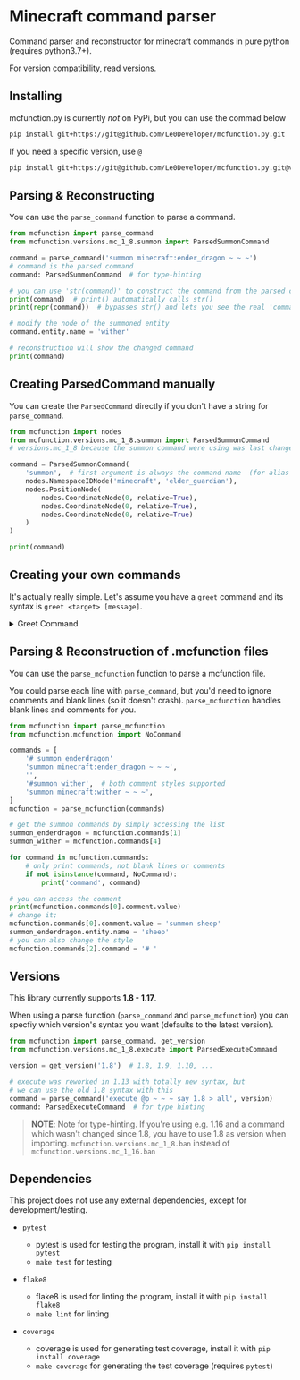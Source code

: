 
# Minecraft command parser

Command parser and reconstructor for minecraft commands in pure python (requires python3.7+).

For version compatibility, read [versions](<#versions>).


## Installing

mcfunction.py is currently *not* on PyPi, but you can use the commad below

```sh
pip install git+https://git@github.com/Le0Developer/mcfunction.py.git
```

If you need a specific version, use `@`

```sh
pip install git+https://git@github.com/Le0Developer/mcfunction.py.git@v0.3.1
```


## Parsing & Reconstructing

You can use the `parse_command` function to parse a command.

```python
from mcfunction import parse_command
from mcfunction.versions.mc_1_8.summon import ParsedSummonCommand

command = parse_command('summon minecraft:ender_dragon ~ ~ ~')
# command is the parsed command
command: ParsedSummonCommand  # for type-hinting

# you can use 'str(command)' to construct the command from the parsed command
print(command)  # print() automatically calls str()
print(repr(command))  # bypasses str() and lets you see the real 'command'

# modify the node of the summoned entity
command.entity.name = 'wither'

# reconstruction will show the changed command
print(command)
```


## Creating ParsedCommand manually

You can create the `ParsedCommand` directly if you don't have a string for `parse_command`.

```python
from mcfunction import nodes
from mcfunction.versions.mc_1_8.summon import ParsedSummonCommand
# versions.mc_1_8 because the summon command were using was last changed in 1.8

command = ParsedSummonCommand(
    'summon',  # first argument is always the command name  (for alias support)
    nodes.NamespaceIDNode('minecraft', 'elder_guardian'),
    nodes.PositionNode(
        nodes.CoordinateNode(0, relative=True),
        nodes.CoordinateNode(0, relative=True),
        nodes.CoordinateNode(0, relative=True)
    )
)

print(command)
```

## Creating your own commands

It's actually really simple. Let's assume you have a `greet` command and its
syntax is `greet <target> [message]`.

<details>
<summary>Greet Command</summary>
<p>

```python
from dataclasses import dataclass

from mcfunction.versions import Command, ParsedCommand, Parser
from mcfunction.nodes import EntityNode, RawNode
from mcfunction.parser_types import Entity, GreedyAny


# you don't need to use dataclasses, you can create the __init__ yourself
@dataclass()
class ParsedGreetCommand(ParsedCommand):
    command: str

    target: EntityNode  # the target of your command

    reason: RawNode = None  # raw text, but it's optional, so ' = None'

    # this is the construction function, this should return the command as
    #   string
    def __str__(self):
        if self.reason is not None:
            # EntityNode and RawNode have a __str__ too, so you can just use
            # them in f-strings like this
            return f'{self.command} {self.target} {self.reason}'
        return f'{self.command} {self.target}'


# now you can create your command
greet = Command('greet', parsed=ParsedGreetCommand)

# add your syntax
greet.add_variation(
    # parses a 'Entity' and puts the parsed node into the 'target' field
    Parser(Entity(), 'target'),
    # 'GreedyAny' parses all the remaining arguments into a single node
    Parser(GreedyAny(), 'reason')
)
# and add the variation without reason
greet.add_variation(
    Parser(Entity(), 'target')
)


# you can use `greet.parse` to parse a command now
parsed = greet.parse('greet @a Hello World')

# or add it to a version to make it work everywhere
from mcfunction import get_version, parse_command
version = get_version()  # latest version
version.add_command(greet)

parsed = parse_command('greet @a Hello World')
```

</p>
</details>


## Parsing & Reconstruction of .mcfunction files

You can use the `parse_mcfunction` function to parse a mcfunction file.

You could parse each line with `parse_command`, but you'd need to ignore
comments and blank lines (so it doesn't crash).  `parse_mcfunction` handles
blank lines and comments for you.

```python
from mcfunction import parse_mcfunction
from mcfunction.mcfunction import NoCommand

commands = [
    '# summon enderdragon'
    'summon minecraft:ender_dragon ~ ~ ~',
    '',
    '#summon wither',  # both comment styles supported
    'summon minecraft:wither ~ ~ ~',
]
mcfunction = parse_mcfunction(commands)

# get the summon commands by simply accessing the list
summon_enderdragon = mcfunction.commands[1]
summon_wither = mcfunction.commands[4]

for command in mcfunction.commands:
    # only print commands, not blank lines or comments
    if not isinstance(command, NoCommand):
        print('command', command)

# you can access the comment
print(mcfunction.commands[0].comment.value)
# change it;
mcfunction.commands[0].comment.value = 'summon sheep'
summon_enderdragon.entity.name = 'sheep'
# you can also change the style
mcfunction.commands[2].command = '# '
```


## Versions

This library currently supports **1.8 - 1.17**.

When using a parse function (`parse_command` and `parse_mcfunction`) you can
specfiy which version's syntax you want (defaults to the latest version).

```python
from mcfunction import parse_command, get_version
from mcfunction.versions.mc_1_8.execute import ParsedExecuteCommand

version = get_version('1.8')  # 1.8, 1.9, 1.10, ...

# execute was reworked in 1.13 with totally new syntax, but
# we can use the old 1.8 syntax with this
command = parse_command('execute @p ~ ~ ~ say 1.8 > all', version)
command: ParsedExecuteCommand  # for type hinting
```

> **NOTE**: Note for type-hinting. If you're using e.g. 1.16 and a command
> which wasn't changed since 1.8, you have to use 1.8 as version when importing.
> `mcfunction.versions.mc_1_8.ban` instead of `mcfunction.versions.mc_1_16.ban`

## Dependencies

This project does not use any external dependencies, except for development/testing.

- `pytest`
  - pytest is used for testing the program, install it with
    `pip install pytest`
  - `make test` for testing

- `flake8`
  - flake8 is used for linting the program, install it with
    `pip install flake8`
  - `make lint` for linting

- `coverage`
  - coverage is used for generating test coverage, install it with
    `pip install coverage`
  - `make coverage` for generating the test coverage (requires `pytest`)
